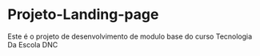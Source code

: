 # Projeto-Landing-page
Este é o projeto de desenvolvimento de modulo base do curso Tecnologia Da Escola DNC
